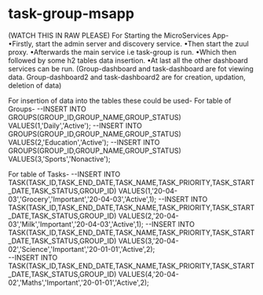 # task-group-msapp
(WATCH THIS IN RAW PLEASE)
For Starting the MicroServices App-
•Firstly, start the admin server and discovery service.
•Then start the zuul proxy.
•Afterwards the main service i.e task-group is run.
•Which then followed by some h2 tables data insertion.
•At last all the other dashboard services can be run.
(Group-dashboard and task-dashboard are fot viewing data. Group-dashboard2 and task-dashboard2 are for creation, updation, deletion of data)


For insertion of data into the tables these could be used-
For table of Groups-
--INSERT INTO GROUPS(GROUP_ID,GROUP_NAME,GROUP_STATUS) VALUES(1,'Daily','Active');
--INSERT INTO GROUPS(GROUP_ID,GROUP_NAME,GROUP_STATUS) VALUES(2,'Education','Active');
--INSERT INTO GROUPS(GROUP_ID,GROUP_NAME,GROUP_STATUS) VALUES(3,'Sports','Nonactive');


For table of Tasks-
--INSERT INTO TASK(TASK_ID,TASK_END_DATE,TASK_NAME,TASK_PRIORITY,TASK_START_DATE,TASK_STATUS,GROUP_ID) VALUES(1,'20-04-03','Grocery','Important','20-04-03','Active',1);
--INSERT INTO TASK(TASK_ID,TASK_END_DATE,TASK_NAME,TASK_PRIORITY,TASK_START_DATE,TASK_STATUS,GROUP_ID) VALUES(2,'20-04-03','Milk','Important','20-04-03','Active',1);
--INSERT INTO TASK(TASK_ID,TASK_END_DATE,TASK_NAME,TASK_PRIORITY,TASK_START_DATE,TASK_STATUS,GROUP_ID) VALUES(3,'20-04-02','Science','Important','20-01-01','Active',2);    
--INSERT INTO TASK(TASK_ID,TASK_END_DATE,TASK_NAME,TASK_PRIORITY,TASK_START_DATE,TASK_STATUS,GROUP_ID) VALUES(4,'20-04-02','Maths','Important','20-01-01','Active',2);  
